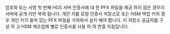 암호화 또는 서명 첫 번째 HGS 서버 인증서에 대 한 PFX 파일을 제공 하지 않은 경우이 서버에 공개 키만 복제 됩니다.
개인 키를 로컬 인증서 저장소로 또는 HSM 백업 키의 경우 개인 키가 들어 있는 PFX 파일을 가져와서 설치 해야 합니다. 키 저장소 공급자를 구성 하 고 HSM 제조업체 별로 인증서를 사용 하 여 연결 지침입니다.

<!-- Appears in guarded-fabric-initialize-hgs-ad-mode-default.md and guarded-fabric-initialize-hgs-tpm-mode-default.md
-->